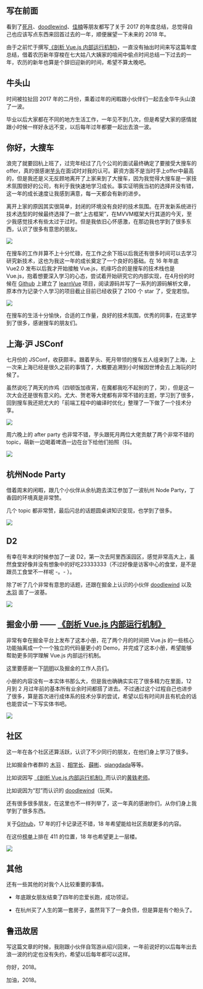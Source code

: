 ## 写在前面

看到了[死月](https://github.com/XadillaX)、[doodlewind](https://github.com/doodlewind)、[佳楠](https://github.com/plusmancn)等朋友都写了关于 2017 的年度总结，总觉得自己也应该写点东西来回首过去的一年，顺便展望一下未来的 2018 年。

由于之前忙于撰写[《剖析 Vue.js 内部运行机制》](https://juejin.im/book/5a36661851882538e2259c0f)，一直没有抽出时间来写这篇年度总结，借着农历新年穿梭在七大姑八大姨家的喧闹中偷点时间总结一下过去的一年，农历的新年也算是个辞旧迎新的时间，希望不算太晚吧。



## 牛头山

时间被拉扯回 2017 年的二月份，乘着过年的闲暇跟小伙伴们一起去金华牛头山浪了一波。

毕业以后大家都在不同的地方生活工作，一年见不到几次，但是希望大家的感情就跟小时候一样好永远不变，以后每年过年都要一起出去浪一波。



## 你好，大搜车

浪完了就要回杭上班了，过完年经过了几个公司的面试最终确定了要接受大搜车的offer，真的很感谢[芋头](https://github.com/xinyu198736)在面试时对我的认可。薪资方面不是当时手上offer中最高的，但是我还是义无反顾地离开了上家来到了大搜车，因为我觉得大搜车是一家技术氛围很好的公司，有利于我快速地学习成长。事实证明我当初的选择并没有错，这一年的成长速度让我感到满意，每一天都会有新的进步。

离开上家的原因其实很简单，封闭的环境没有良好的技术氛围。在开发新系统进行技术选型的时候最终选择了一款“上古框架”，在MVVM框架大行其道的今天，至少我感觉技术有些太过于过时。但是我依旧心怀感激，在那边我也学到了很多东西，认识了很多有意思的朋友。



![](https://i.loli.net/2018/02/18/5a8959a6b3454.jpg)



在搜车的工作并算不上十分忙碌，在工作之余下班以后我还有很多时间可以去学习研究新技术，这也为我这一年的成长奠定了一个良好的基础。在 16 年年底 Vue2.0 发布以后我才开始接触 Vue.js，机缘巧合的是搜车的技术栈也是 Vue.js，抱着想要深入学习的心态，尝试着开始研究它的内部实现，在4月份的时候在 [Github](https://github.com/answershuto) 上建立了 [learnVue](https://github.com/answershuto/learnVue/commits/master?after=5337fad7e3c10027bf1bcea8dc14734c675d7b7f+174) 项目，阅读源码并写了一系列的源码解析文章，原本作为记录个人学习的项目截止目前已经收获了 2100 个 star 了，受宠若惊。



![](https://i.loli.net/2018/02/18/5a895ab73e944.jpg)



在搜车的生活十分愉快，合适的工作量，良好的技术氛围，优秀的同事，在这里学到了很多，感谢搜车的朋友们。





##  上海·沪 JSConf

七月份的  JSConf，收获颇丰。跟着芋头、死月带领的搜车五人组来到了上海，上一次来上海已经是很久之前的事情了，大概要追溯到小时候因世博会去上海玩的时候了。



虽然说吃了两天的炸鸡（四顿饭加夜宵，在魔都我吃不起别的了，哭），但是这一次大会还是很有意义的。尤大、贺老等大佬都有非常不错的主题，学习到了很多，回到搜车我还把尤大的「前端工程中的编译时优化」整理了一下做了一个技术分享。

![](https://i.loli.net/2018/02/21/5a8d1760516c3.jpg)



周六晚上的 after party 也非常不错，芋头跟死月两位大佬贡献了两个非常不错的 topic，萌新一边喝着啤酒一边在台下给他们拍照（抖。



![](https://i.loli.net/2018/02/21/5a8d1803ab891.jpg)





## 杭州Node Party

借着周末的闲暇，跟几个小伙伴从余杭跑去滨江参加了一波杭州 Node Party，丁香园的环境真是非常赞。

几个 topic 都非常赞，最后闪总的话题圆桌讲知识变现，也学到了很多。

![](https://i.loli.net/2018/02/21/5a8d205da5e45.jpg)





## D2

有幸在年末的时候参加了一波 D2，第一次去阿里西溪园区，感觉非常高大上，虽然食堂好像并没有想象中的好吃23333333（不过好像是访客中心的食堂，是不是跟员工食堂不一样呢 -。- ）。

除了听了几个非常有意思的话题，还跟在掘金上认识的小伙伴 [doodlewind](https://github.com/doodlewind) 以及 [木羽](https://juejin.im/user/5930c4382f301e006bd42795) 面了一波基。

![](https://i.loli.net/2018/02/21/5a8d2083caf73.jpg)





## 掘金小册 —— [《剖析 Vue.js 内部运行机制》](https://juejin.im/book/5a36661851882538e2259c0f)

非常有幸在掘金平台上发布了这本小册，花了两个月的时间把 Vue.js 的一些核心功能抽离成一个一个独立的代码量更小的 Demo，并完成了这本小册，希望能够帮助更多同学理解 Vue.js 内部运行机制。

这里要感谢一下[阴明](https://juejin.im/user/551d677ee4b0cd5b623f49cb)以及掘金的工作人员们。

小册的内容没有一本实体书那么大，但是我也确确实实花了很多精力在里面，12 月到 2 月过年前的基本所有业余时间都搭了进去。不过通过这个过程自己也进步了很多，算是首次进行成体系的技术分享的尝试，希望以后有时间并且有机会的话也能尝试一下写实体书吧。



![](https://i.loli.net/2018/02/21/5a8d2abcdfbb2.png)



## 社区

这一年在各个社区还算活跃，认识了不少同行的朋友，在他们身上学习了很多。

比如掘金作者群的 [木羽](https://juejin.im/user/5930c4382f301e006bd42795) 、[相学长](https://juejin.im/user/58f876dc5c497d0058e38ae1)、[薛彬](https://github.com/axuebin)、[qiangdada](https://github.com/xuqiang521)等等。

比如说因写 [《剖析 Vue.js 内部运行机制》](https://juejin.im/book/5a36661851882538e2259c0f)而认识的[黄轶老师](https://github.com/ustbhuangyi)。

比如说因为“怼”而认识的 [doodlewind](https://github.com/doodlewind)（玩笑。

还有很多很多朋友，在这里也不一样列举了，这一年真的感谢你们，从你们身上我学到了很多东西。



关于[Github](https://github.com/answershuto)，17 年的打卡记录还不错，18 年希望能给社区贡献更多的内容。

在这份[榜单](http://githubrank.com/)上排在 411 的位置，18 年也希望更上一层楼。

![](https://i.loli.net/2018/02/21/5a8d44c955c59.png)



## 其他

还有一些其他的对我个人比较重要的事情。

* 年底跟女朋友结束了四年的恋爱长跑，成功领证。

* 在杭州买了人生的第一套房子，虽然背下了一身负债，但是算是有个盼头了。



## 鲁迅故居

写这篇文章的时候，我刚跟小伙伴自驾游从绍兴回来，一年前说好的以后每年出去浪一波的约定也没有失约，希望以后每年都可以这样。

你好，2018。

加油，2018。